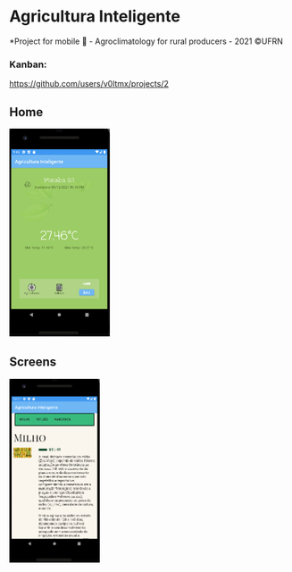 # Agricultura Inteligente
*Project for mobile :iphone: - Agroclimatology for rural producers - 2021 ©UFRN

### Kanban:  
https://github.com/users/v0ltmx/projects/2


## Home
<img src="./inicio.png" width="180px" />


## Screens

 <img src="./calc.png" width="162px" />

<!--
## Statistic

<img src="./pagegif.gif" width="162px" />
-->
<!--
## Contributors
- [Lucas Gabriel](https://github.com/v0ltmx)
- [Lucas Araújo](https://github.com/Araujo96)
- [Eric Costa](https://github.com/ericosta-dev)
- [Matheus Henrique](https://github.com/Yurnero-ctrl)
-->


 



